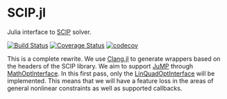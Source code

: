 # SCIP.jl
Julia interface to [SCIP](http://scip.zib.de) solver.

[![Build Status](https://travis-ci.org/SCIP-Interfaces/SCIP.jl.svg?branch=master)](https://travis-ci.org/SCIP-Interfaces/SCIP.jl)
[![Coverage Status](https://coveralls.io/repos/github/SCIP-Interfaces/SCIP.jl/badge.svg?branch=master)](https://coveralls.io/github/SCIP-Interfaces/SCIP.jl?branch=master)
[![codecov](https://codecov.io/gh/SCIP-Interfaces/SCIP.jl/branch/master/graph/badge.svg)](https://codecov.io/gh/SCIP-Interfaces/SCIP.jl)

This is a complete rewrite. We use
[Clang.jl](https://github.com/ihnorton/Clang.jl) to generate wrappers based on
the headers of the SCIP library. We aim to support
[JuMP](https://github.com/JuliaOpt/JuMP.jl) through
[MathOptInterface](https://github.com/JuliaOpt/MathOptInterface.jl). In this
first pass, only the
[LinQuadOptInterface](https://github.com/JuliaOpt/LinQuadOptInterface.jl) will
be implemented. This means that we will have a feature loss in the areas of
general nonlinear constraints as well as supported callbacks.
